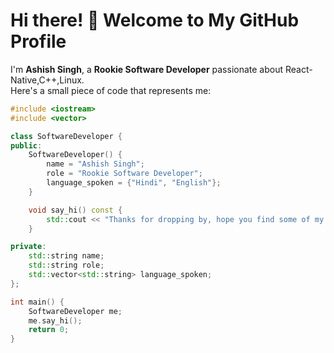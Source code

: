 # Hi there! 👋 Welcome to My GitHub Profile

I'm **Ashish Singh**, a **Rookie Software Developer** passionate about React-Native,C++,Linux.  
Here's a small piece of code that represents me:


```cpp
#include <iostream>
#include <vector>

class SoftwareDeveloper {
public:
    SoftwareDeveloper() {
        name = "Ashish Singh";
        role = "Rookie Software Developer";
        language_spoken = {"Hindi", "English"};
    }

    void say_hi() const {
        std::cout << "Thanks for dropping by, hope you find some of my work interesting." << std::endl;
    }

private:
    std::string name;
    std::string role;
    std::vector<std::string> language_spoken;
};

int main() {
    SoftwareDeveloper me;
    me.say_hi();
    return 0;
}
